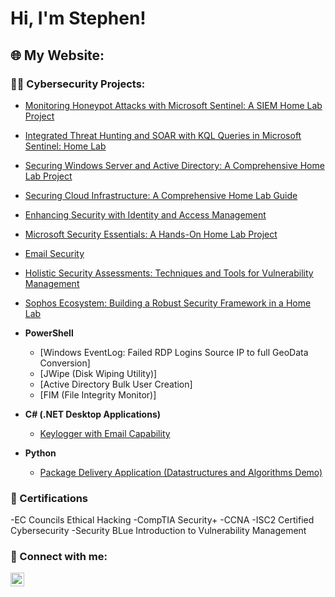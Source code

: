 <h1>Hi, I'm Stephen! </h1>

<h2>🌐 My Website:</h2>
</b>


<h3>👨‍💻 Cybersecurity Projects:</h3>

- [Monitoring Honeypot Attacks with Microsoft Sentinel: A SIEM Home Lab Project](https://github.com/StephenOwusuB/Monitoring-Honeypot-Attacks-with-Microsoft-Sentinel-A-Home-Lab-Project)
- [Integrated Threat Hunting and SOAR with KQL Queries in Microsoft Sentinel: Home Lab](https://github.com/StephenOwusuB/Integrated-Threat-Hunting-and-SOAR-with-KQL-Queries-in-Microsoft-Sentinel-Home-Lab)
- [Securing Windows Server and Active Directory: A Comprehensive Home Lab Project](https://github.com/YourUsername/Securing-Windows-Server-and-AD)
- [Securing Cloud Infrastructure: A Comprehensive Home Lab Guide](https://github.com/YourUsername/Securing-Cloud-Infrastructure)
- [Enhancing Security with Identity and Access Management](https://github.com/YourUsername/Securing-Cloud-Infrastructure)
- [Microsoft Security Essentials: A Hands-On Home Lab Project](https://github.com/YourUsername/Microsoft-Security-Essentials)
- [Email Security](https://github.com/StephenOwusuB/Email-Security)
- [Holistic Security Assessments: Techniques and Tools for Vulnerability Management](https://github.com/YourUsername/Holistic-Security-Assessments)
- [Sophos Ecosystem: Building a Robust Security Framework in a Home Lab](https://github.com/YourUsername/Sophos-Ecosystem)


- <b>PowerShell</b>
  - [Windows EventLog: Failed RDP Logins Source IP to full GeoData Conversion]
  - [JWipe (Disk Wiping Utility)]
  - [Active Directory Bulk User Creation]
  - [FIM (File Integrity Monitor)]
- <b>C# (.NET Desktop Applications)</b>
  - [Keylogger with Email Capability](https://github.com/joshmadakor1/Key-Logger-With-Email)
- <b>Python</b>
  - [Package Delivery Application (Datastructures and Algorithms Demo)](https://github.com/joshmadakor1/Package-Delivery-Pathfinding-Algorithm)

<h3> 📜 Certifications</h3>
-EC Councils Ethical Hacking
-CompTIA Security+
-CCNA
-ISC2 Certified Cybersecurity 
-Security BLue Introduction to Vulnerability Management 
<h3> 🤳 Connect with me:</h3>

[<img align="left" alt="JoshMadakor | LinkedIn" width="22px" src="https://cdn.jsdelivr.net/npm/simple-icons@v3/icons/linkedin.svg" />][linkedin]



[linkedin]: https://linkedin.com/in/joshmadakor

<!--
**joshmadakor1/joshmadakor1** is a ✨ _special_ ✨ repository because its `README.md` (this file) appears on your GitHub profile.

Here are some ideas to get you started:

- 🔭 I’m currently working on ...
- 🌱 I’m currently learning ...
- 👯 I’m looking to collaborate on ...
- 🤔 I’m looking for help with ...
- 💬 Ask me about ...
- 📫 How to reach me: ...
- 😄 Pronouns: ...
- ⚡ Fun fact: ...
-->
